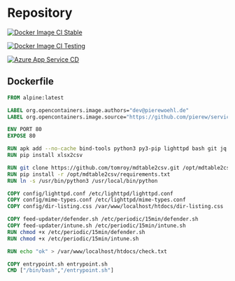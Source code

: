 # Repository

[![Docker Image CI Stable](https://github.com/pierew/serviceendpoints.azurewebsites.net/actions/workflows/docker-image-stable.yml/badge.svg?branch=stable)](https://github.com/pierew/serviceendpoints.azurewebsites.net/actions/workflows/docker-image-stable.yml)

[![Docker Image CI Testing](https://github.com/pierew/serviceendpoints.azurewebsites.net/actions/workflows/docker-image-testing.yml/badge.svg?branch=master)](https://github.com/pierew/serviceendpoints.azurewebsites.net/actions/workflows/docker-image-testing.yml)

[![Azure App Service CD](https://github.com/pierew/serviceendpoints.azurewebsites.net/actions/workflows/deployment-azure-app-service.yml/badge.svg)](https://github.com/pierew/serviceendpoints.azurewebsites.net/actions/workflows/deployment-azure-app-service.yml)
## Dockerfile
```Dockerfile
FROM alpine:latest

LABEL org.opencontainers.image.authors="dev@pierewoehl.de"
LABEL org.opencontainers.image.source="https://github.com/pierew/serviceendpoints.azurewebsites.net"

ENV PORT 80
EXPOSE 80

RUN apk add --no-cache bind-tools python3 py3-pip lighttpd bash git jq
RUN pip install xlsx2csv

RUN git clone https://github.com/tomroy/mdtable2csv.git /opt/mdtable2csv
RUN pip install -r /opt/mdtable2csv/requirements.txt
RUN ln -s /usr/bin/python3 /usr/local/bin/python

COPY config/lighttpd.conf /etc/lighttpd/lighttpd.conf
COPY config/mime-types.conf /etc/lighttpd/mime-types.conf
COPY config/dir-listing.css /var/www/localhost/htdocs/dir-listing.css

COPY feed-updater/defender.sh /etc/periodic/15min/defender.sh
COPY feed-updater/intune.sh /etc/periodic/15min/intune.sh
RUN chmod +x /etc/periodic/15min/defender.sh
RUN chmod +x /etc/periodic/15min/intune.sh

RUN echo "ok" > /var/www/localhost/htdocs/check.txt

COPY entrypoint.sh entrypoint.sh
CMD ["/bin/bash","/entrypoint.sh"]
```
